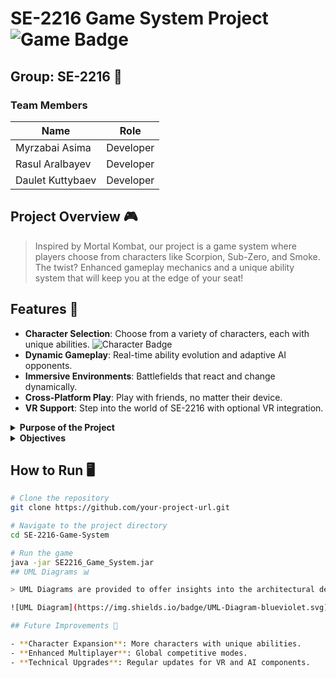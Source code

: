 # SE-2216 Game System Project ![Game Badge](https://img.shields.io/badge/Game-SE2216-blue.svg)

## Group: SE-2216 🌟

### Team Members
| Name             | Role        |
| ---------------- | ----------- |
| Myrzabai Asima   | Developer   |
| Rasul Aralbayev  | Developer   |
| Daulet Kuttybaev | Developer   |

## Project Overview 🎮

> Inspired by Mortal Kombat, our project is a game system where players choose from characters like Scorpion, Sub-Zero, and Smoke. The twist? Enhanced gameplay mechanics and a unique ability system that will keep you at the edge of your seat!

## Features 🚀

- **Character Selection**: Choose from a variety of characters, each with unique abilities. ![Character Badge](https://img.shields.io/badge/Characters-3-green.svg)
- **Dynamic Gameplay**: Real-time ability evolution and adaptive AI opponents.
- **Immersive Environments**: Battlefields that react and change dynamically.
- **Cross-Platform Play**: Play with friends, no matter their device.
- **VR Support**: Step into the world of SE-2216 with optional VR integration.

<details>
<summary><strong>Purpose of the Project</strong></summary>
We aim to revolutionize the fighting game genre by blending advanced technology with innovative gameplay mechanics. Our mission is to create a game that's not only fun to play but also technically and visually impressive.
</details>

<details>
<summary><strong>Objectives</strong></summary>

- Develop a game with clear, manageable objectives and abilities.
- Implement cutting-edge technology for an enhanced gaming experience.
- Ensure a user-friendly interface for seamless gameplay interaction.
</details>

## How to Run 🖥️

```bash
# Clone the repository
git clone https://github.com/your-project-url.git

# Navigate to the project directory
cd SE-2216-Game-System

# Run the game
java -jar SE2216_Game_System.jar
## UML Diagrams 📊

> UML Diagrams are provided to offer insights into the architectural design of the game. These diagrams are essential for understanding the interactions between different components of the system.

![UML Diagram](https://img.shields.io/badge/UML-Diagram-blueviolet.svg)

## Future Improvements 🌈

- **Character Expansion**: More characters with unique abilities.
- **Enhanced Multiplayer**: Global competitive modes.
- **Technical Upgrades**: Regular updates for VR and AI components.
